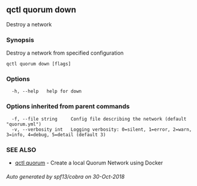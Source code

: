 ## qctl quorum down

Destroy a network

### Synopsis

Destroy a network from specified configuration

```
qctl quorum down [flags]
```

### Options

```
  -h, --help   help for down
```

### Options inherited from parent commands

```
  -f, --file string     Config file describing the network (default "quorum.yml")
  -v, --verbosity int   Logging verbosity: 0=silent, 1=error, 2=warn, 3=info, 4=debug, 5=detail (default 3)
```

### SEE ALSO

* [qctl quorum](qctl_quorum.md)	 - Create a local Quorum Network using Docker

###### Auto generated by spf13/cobra on 30-Oct-2018
